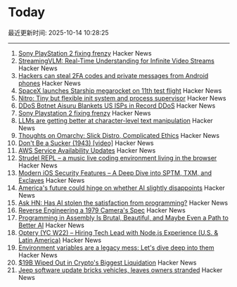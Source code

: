 # Today

最近更新时间: 2025-10-14 10:28:25

--- 
1. [Sony PlayStation 2 fixing frenzy](https://retrohax.net/sony-playstation-2-fixing-frenzy/) Hacker News
2. [StreamingVLM: Real-Time Understanding for Infinite Video Streams](https://arxiv.org/abs/2510.09608) Hacker News
3. [Hackers can steal 2FA codes and private messages from Android phones](https://arstechnica.com/security/2025/10/no-fix-yet-for-attack-that-lets-hackers-pluck-2fa-codes-from-android-phones/) Hacker News
4. [SpaceX launches Starship megarocket on 11th test flight](https://www.cnn.com/science/live-news/spacex-starship-flight-11-launch-10-13-25) Hacker News
5. [Nitro: Tiny but flexible init system and process supervisor](https://github.com/leahneukirchen/nitro) Hacker News
6. [DDoS Botnet Aisuru Blankets US ISPs in Record DDoS](https://krebsonsecurity.com/2025/10/ddos-botnet-aisuru-blankets-us-isps-in-record-ddos/) Hacker News
7. [Sony Playstation 2 fixing frenzy](https://retrohax.net/sony-playstation-2-fixing-frenzy/) Hacker News
8. [LLMs are getting better at character-level text manipulation](https://blog.burkert.me/posts/llm_evolution_character_manipulation/) Hacker News
9. [Thoughts on Omarchy: Slick Distro, Complicated Ethics](https://tedium.co/2025/10/13/omarchy-linux-distro-commentary/) Hacker News
10. [Don't Be a Sucker (1943) [video]](https://www.youtube.com/watch?v=vGAqYNFQdZ4) Hacker News
11. [AWS Service Availability Updates](https://aws.amazon.com/about-aws/whats-new/2025/10/aws-service-availability/) Hacker News
12. [Strudel REPL – a music live coding environment living in the browser](https://strudel.cc) Hacker News
13. [Modern iOS Security Features – A Deep Dive into SPTM, TXM, and Exclaves](https://arxiv.org/abs/2510.09272) Hacker News
14. [America's future could hinge on whether AI slightly disappoints](https://www.noahpinion.blog/p/americas-future-could-hinge-on-whether) Hacker News
15. [Ask HN: Has AI stolen the satisfaction from programming?](https://news.ycombinator.com/item?id=45572130) Hacker News
16. [Reverse Engineering a 1979 Camera's Spec](https://blog.mano.lol/posts/film/) Hacker News
17. [Programming in Assembly Is Brutal, Beautiful, and Maybe Even a Path to Better AI](https://www.wired.com/story/programming-assembly-artificial-intelligence/) Hacker News
18. [Optery (YC W22) – Hiring Tech Lead with Node.js Experience (U.S. & Latin America)](https://www.optery.com/careers/) Hacker News
19. [Environment variables are a legacy mess: Let's dive deep into them](https://allvpv.org/haotic-journey-through-envvars/) Hacker News
20. [$19B Wiped Out in Crypto's Biggest Liquidation](https://decrypt.co/344038/morning-minute-19b-wiped-out-in-cryptos-biggest-liquidation-ever) Hacker News
21. [Jeep software update bricks vehicles, leaves owners stranded](https://www.thestack.technology/jeep-software-update-bricks-vehicles-leaves-owners-stranded/) Hacker News
